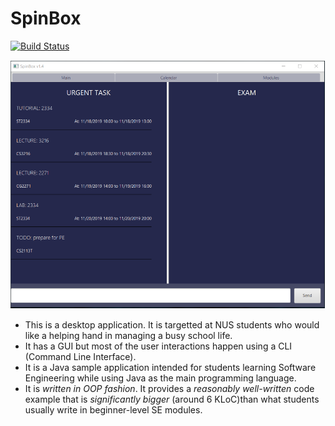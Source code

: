 # SpinBox

[![Build Status](https://travis-ci.org/AY1920S1-CS2113T-F14-4/main.svg?branch=master)](https://travis-ci.org/AY1920S1-CS2113T-F14-4/main)

![](docs/images/Ui.png)

* This is a desktop application. It is targetted at NUS students who would like a helping hand in managing a busy school life.
* It has a GUI but most of the user interactions happen using a CLI (Command Line Interface).
* It is a Java sample application intended for students learning Software Engineering while using Java as the main programming language.
* It is *written in OOP fashion*. It provides a *reasonably well-written* code example that is *significantly bigger* (around 6 KLoC)than what students usually write in beginner-level SE modules.
